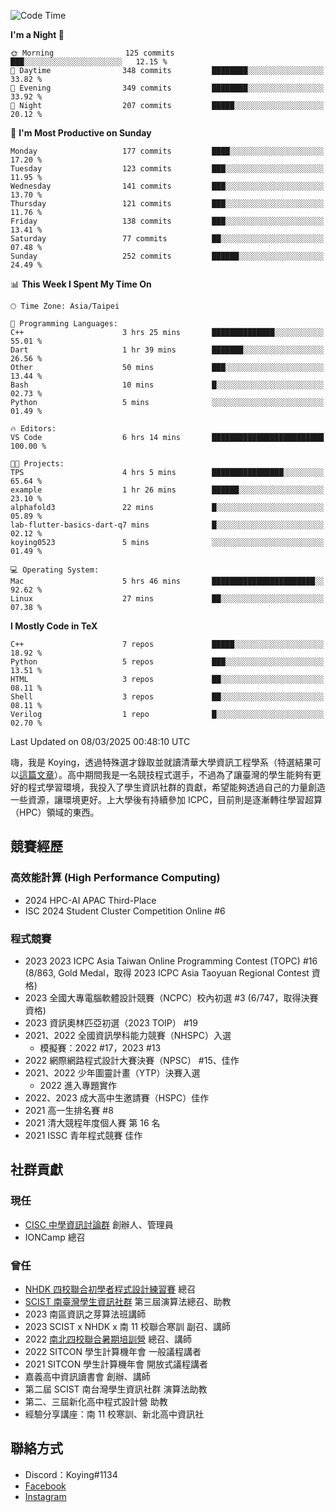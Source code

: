 <!--START_SECTION:waka-->
![Code Time](http://img.shields.io/badge/Code%20Time-1%2C397%20hrs%2014%20mins-blue)

**I'm a Night 🦉** 

```text
🌞 Morning                125 commits         ███░░░░░░░░░░░░░░░░░░░░░░   12.15 % 
🌆 Daytime                348 commits         ████████░░░░░░░░░░░░░░░░░   33.82 % 
🌃 Evening                349 commits         ████████░░░░░░░░░░░░░░░░░   33.92 % 
🌙 Night                  207 commits         █████░░░░░░░░░░░░░░░░░░░░   20.12 % 
```
📅 **I'm Most Productive on Sunday** 

```text
Monday                   177 commits         ████░░░░░░░░░░░░░░░░░░░░░   17.20 % 
Tuesday                  123 commits         ███░░░░░░░░░░░░░░░░░░░░░░   11.95 % 
Wednesday                141 commits         ███░░░░░░░░░░░░░░░░░░░░░░   13.70 % 
Thursday                 121 commits         ███░░░░░░░░░░░░░░░░░░░░░░   11.76 % 
Friday                   138 commits         ███░░░░░░░░░░░░░░░░░░░░░░   13.41 % 
Saturday                 77 commits          ██░░░░░░░░░░░░░░░░░░░░░░░   07.48 % 
Sunday                   252 commits         ██████░░░░░░░░░░░░░░░░░░░   24.49 % 
```


📊 **This Week I Spent My Time On** 

```text
🕑︎ Time Zone: Asia/Taipei

💬 Programming Languages: 
C++                      3 hrs 25 mins       ██████████████░░░░░░░░░░░   55.01 % 
Dart                     1 hr 39 mins        ███████░░░░░░░░░░░░░░░░░░   26.56 % 
Other                    50 mins             ███░░░░░░░░░░░░░░░░░░░░░░   13.44 % 
Bash                     10 mins             █░░░░░░░░░░░░░░░░░░░░░░░░   02.73 % 
Python                   5 mins              ░░░░░░░░░░░░░░░░░░░░░░░░░   01.49 % 

🔥 Editors: 
VS Code                  6 hrs 14 mins       █████████████████████████   100.00 % 

🐱‍💻 Projects: 
TPS                      4 hrs 5 mins        ████████████████░░░░░░░░░   65.64 % 
example                  1 hr 26 mins        ██████░░░░░░░░░░░░░░░░░░░   23.10 % 
alphafold3               22 mins             █░░░░░░░░░░░░░░░░░░░░░░░░   05.89 % 
lab-flutter-basics-dart-q7 mins              █░░░░░░░░░░░░░░░░░░░░░░░░   02.12 % 
koying0523               5 mins              ░░░░░░░░░░░░░░░░░░░░░░░░░   01.49 % 

💻 Operating System: 
Mac                      5 hrs 46 mins       ███████████████████████░░   92.62 % 
Linux                    27 mins             ██░░░░░░░░░░░░░░░░░░░░░░░   07.38 % 
```

**I Mostly Code in TeX** 

```text
C++                      7 repos             █████░░░░░░░░░░░░░░░░░░░░   18.92 % 
Python                   5 repos             ███░░░░░░░░░░░░░░░░░░░░░░   13.51 % 
HTML                     3 repos             ██░░░░░░░░░░░░░░░░░░░░░░░   08.11 % 
Shell                    3 repos             ██░░░░░░░░░░░░░░░░░░░░░░░   08.11 % 
Verilog                  1 repo              █░░░░░░░░░░░░░░░░░░░░░░░░   02.70 % 
```




 Last Updated on 08/03/2025 00:48:10 UTC
<!--END_SECTION:waka-->


嗨，我是 Koying，透過特殊選才錄取並就讀清華大學資訊工程學系（特選結果可以[這篇文章](https://koyingtw.github.io/2022/10/31/%E7%89%B9%E9%81%B8%E5%BF%83%E5%BE%97/)）。高中期間我是一名競技程式選手，不過為了讓臺灣的學生能夠有更好的程式學習環境，我投入了學生資訊社群的貢獻，希望能夠透過自己的力量創造一些資源，讓環境更好。上大學後有持續參加 ICPC，目前則是逐漸轉往學習超算（HPC）領域的東西。

## 競賽經歷
### 高效能計算 (High Performance Computing)
- 2024 HPC-AI APAC Third-Place
- ISC 2024 Student Cluster Competition Online #6

### 程式競賽
- 2023 2023 ICPC Asia Taiwan Online Programming Contest (TOPC) #16 (8/863, Gold Medal，取得 2023 ICPC Asia Taoyuan Regional Contest 資格)
- 2023 全國大專電腦軟體設計競賽（NCPC）校內初選 #3 (6/747，取得決賽資格)
- 2023 資訊奧林匹亞初選（2023 TOIP） #19
- 2021、2022 全國資訊學科能力競賽（NHSPC）入選
    - 模擬賽：2022 #17，2023 #13
- 2022 網際網路程式設計大賽決賽（NPSC） #15、佳作
- 2021、2022 少年圖靈計畫（YTP）決賽入選
    - 2022 進入專題實作
- 2022、2023 成大高中生邀請賽（HSPC）佳作
- 2021 高一生排名賽 #8
- 2021 清大競程年度個人賽 第 16 名
- 2021 ISSC 青年程式競賽 佳作

## 社群貢獻
### 現任
- [CISC 中學資訊討論群](https://discord.gg/mc9CgJvjZz) 創辦人、管理員
- IONCamp 總召

### 曾任
- [NHDK 四校聯合初學者程式設計練習賽](https://www.facebook.com/profile.php?id=100064076583372) 總召
- [SCIST 南臺灣學生資訊社群](https://www.facebook.com/scist.tw) 第三屆演算法總召、助教
- 2023 南區資訊之芽算法班講師
- 2023 SCIST x NHDK x 南 11 校聯合寒訓 副召、講師
- 2022 [南北四校聯合暑期培訓營](https://github.com/HHSH-CYSH-WGSH-HSNU-Summer-Camp/) 總召、講師
- 2022 SITCON 學生計算機年會 一般議程講者
- 2021 SITCON 學生計算機年會 開放式議程講者
- 嘉義高中資訊讀書會 創辦、講師
- 第二屆 SCIST 南台灣學生資訊社群 演算法助教
- 第二、三屆新化高中程式設計營 助教
- 經驗分享講座：南 11 校寒訓、新北高中資訊社

## 聯絡方式
- Discord：Koying#1134
- [Facebook](https://www.facebook.com/profile.php?id=100015800760577)
- [Instagram](https://www.instagram.com/cisc._.koying/)
